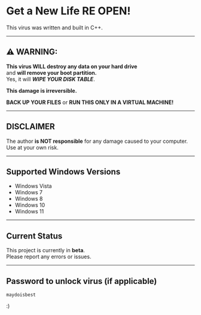 # Get a New Life RE OPEN!

This virus was written and built in C++. 

---

## ⚠️ WARNING:

**This virus WILL destroy any data on your hard drive**  
and **will remove your boot partition.**  
Yes, it will ***WIPE YOUR DISK TABLE***.

**This damage is irreversible.**  

**BACK UP YOUR FILES** or **RUN THIS ONLY IN A VIRTUAL MACHINE!**

---

## DISCLAIMER

The author **is NOT responsible** for any damage caused to your computer.  
Use at your own risk.

---

## Supported Windows Versions

- Windows Vista  
- Windows 7  
- Windows 8  
- Windows 10  
- Windows 11  

---

## Current Status

This project is currently in **beta**.  
Please report any errors or issues.

---

## Password to unlock virus (if applicable)

`maydoisbest`  

:)
